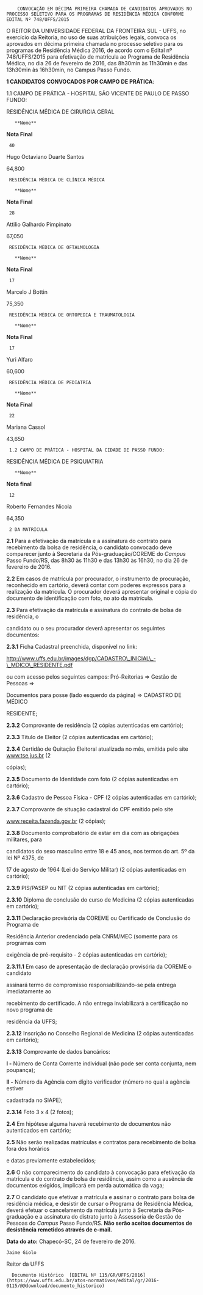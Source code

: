         CONVOCAÇÃO EM DÉCIMA PRIMEIRA CHAMADA DE CANDIDATOS APROVADOS NO PROCESSO SELETIVO PARA OS PROGRAMAS DE RESIDÊNCIA MÉDICA CONFORME EDITAL Nº 748/UFFS/2015  

O REITOR DA UNIVERSIDADE FEDERAL DA FRONTEIRA SUL - UFFS, no exercício da Reitoria, no uso de suas atribuições legais, convoca os aprovados em décima primeira chamada no processo seletivo para os programas de Residência Médica 2016, de acordo com o Edital nº 748/UFFS/2015 para efetivação de matrícula ao Programa de Residência Médica, no dia 26 de fevereiro de 2016, das 8h30min às 11h30min e das 13h30min às 16h30min, no Campus Passo Fundo.

 **1 CANDIDATOS CONVOCADOS POR CAMPO DE PRÁTICA**:

 1.1 CAMPO DE PRÁTICA - HOSPITAL SÃO VICENTE DE PAULO DE PASSO FUNDO:

 RESIDÊNCIA MÉDICA DE CIRURGIA GERAL

       **Nome**

   **Nota Final**

     40

   Hugo Octaviano Duarte Santos

   64,800

     RESIDÊNCIA MÉDICA DE CLÍNICA MÉDICA

       **Nome**

   **Nota Final**

     28

   Attilio Galhardo Pimpinato

   67,050

     RESIDÊNCIA MÉDICA DE OFTALMOLOGIA

       **Nome**

   **Nota Final**

     17

   Marcelo J Bottin

   75,350

     RESIDÊNCIA MÉDICA DE ORTOPEDIA E TRAUMATOLOGIA

       **Nome**

   **Nota Final**

     17

   Yuri Alfaro

   60,600

     RESIDÊNCIA MÉDICA DE PEDIATRIA

       **Nome**

   **Nota Final**

     22

   Mariana Cassol

   43,650

     1.2 CAMPO DE PRÁTICA - HOSPITAL DA CIDADE DE PASSO FUNDO:

 RESIDÊNCIA MÉDICA DE PSIQUIATRIA

       **Nome**

   **Nota final**

     12

   Roberto Fernandes Nicola

   64,350

     2 DA MATRÍCULA

 **2.1** Para a efetivação da matrícula e a assinatura do contrato para recebimento da bolsa de residência, o candidato convocado deve comparecer junto à Secretaria da Pós-graduação/COREME do *Campus* Passo Fundo/RS, das 8h30 às 11h30 e das 13h30 às 16h30, no dia 26 de fevereiro de 2016.

 **2.2** Em casos de matrícula por procurador, o instrumento de procuração, reconhecido em cartório, deverá contar com poderes expressos para a realização da matrícula. O procurador deverá apresentar original e cópia do documento de identificação com foto, no ato da matrícula.

 **2.3** Para efetivação da matrícula e assinatura do contrato de bolsa de residência, o

 candidato ou o seu procurador deverá apresentar os seguintes documentos:

 **2.3.1** Ficha Cadastral preenchida, disponível no link:

 http://www.uffs.edu.br/images/dgp/CADASTRO\_INICIAL\_-\_MDICO\_RESIDENTE.pdf

 ou com acesso pelos seguintes campos: Pró-Reitorias => Gestão de Pessoas =>

 Documentos para posse (lado esquerdo da página) => CADASTRO DE MÉDICO

 RESIDENTE;

 **2.3.2** Comprovante de residência (2 cópias autenticadas em cartório);

 **2.3.3** Título de Eleitor (2 cópias autenticadas em cartório);

 **2.3.4** Certidão de Quitação Eleitoral atualizada no mês, emitida pelo site www.tse.jus.br (2

 cópias);

 **2.3.5** Documento de Identidade com foto (2 cópias autenticadas em cartório);

 **2.3.6** Cadastro de Pessoa Física - CPF (2 cópias autenticadas em cartório);

 **2.3.7** Comprovante de situação cadastral do CPF emitido pelo site

 www.receita.fazenda.gov.br (2 cópias);

 **2.3.8** Documento comprobatório de estar em dia com as obrigações militares, para

 candidatos do sexo masculino entre 18 e 45 anos, nos termos do art. 5º da lei Nº 4375, de

 17 de agosto de 1964 (Lei do Serviço Militar) (2 cópias autenticadas em cartório);

 **2.3.9** PIS/PASEP ou NIT (2 cópias autenticadas em cartório);

 **2.3.10** Diploma de conclusão do curso de Medicina (2 cópias autenticadas em cartório);

 **2.3.11** Declaração provisória da COREME ou Certificado de Conclusão do Programa de

 Residência Anterior credenciado pela CNRM/MEC (somente para os programas com

 exigência de pré-requisito - 2 cópias autenticadas em cartório);

 **2.3.11.1** Em caso de apresentação de declaração provisória da COREME o candidato

 assinará termo de compromisso responsabilizando-se pela entrega imediatamente ao

 recebimento do certificado. A não entrega inviabilizará a certificação no novo programa de

 residência da UFFS;

 **2.3.12** Inscrição no Conselho Regional de Medicina (2 cópias autenticadas em cartório);

 **2.3.13** Comprovante de dados bancários:

 **I -** Número de Conta Corrente individual (não pode ser conta conjunta, nem poupança);

 **II -** Número da Agência com dígito verificador (número no qual a agência estiver

 cadastrada no SIAPE);

 **2.3.14** Foto 3 x 4 (2 fotos);

 **2.4** Em hipótese alguma haverá recebimento de documentos não autenticados em cartório;

 **2.5** Não serão realizadas matrículas e contratos para recebimento de bolsa fora dos horários

 e datas previamente estabelecidos;

 **2.6** O não comparecimento do candidato à convocação para efetivação da matrícula e do contrato de bolsa de residência, assim como a ausência de documentos exigidos, implicará em perda automática da vaga;

 **2.7** O candidato que efetivar a matrícula e assinar o contrato para bolsa de residência médica, e desistir de cursar o Programa de Residência Médica, deverá efetuar o cancelamento da matrícula junto à Secretaria da Pós-graduação e a assinatura do distrato junto à Assessoria de Gestão de Pessoas do *Campus* Passo Fundo/RS. **Não serão aceitos documentos de desistência remetidos através de e-mail.**

  

   **Data do ato:** Chapecó-SC, 24 de fevereiro de 2016.   
 

    Jaime Giolo   
 Reitor da UFFS 

      Documento Histórico  [EDITAL Nº 115/GR/UFFS/2016](https://www.uffs.edu.br/atos-normativos/edital/gr/2016-0115/@@download/documento_historico)     
      